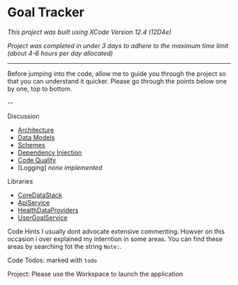 #  Goal Tracker

_This project was built using XCode Version 12.4 (12D4e)_

_Project was completed in under 3 days to adhere to the maximum time limit (about 4-6 hours per day allocated)_

---

Before jumping into the code, allow me to guide you through the project so that you can understand it quicker.
Please go through the points below one by one, top to bottom.

--

Discussion

- [Architecture](https://github.com/georgesjamous/GoalTracker/blob/main/README.ARCHITECTURE.md)
- [Data Models](https://github.com/georgesjamous/GoalTracker/blob/main/README.MODELS.md)
- [Schemes](https://github.com/georgesjamous/GoalTracker/blob/main/README.SCHEMES.md)
- [Dependency Injection](https://github.com/georgesjamous/GoalTracker/blob/main/README.DI.md)
- [Code Quality](https://github.com/georgesjamous/GoalTracker/blob/main/README.CODE.md)
- [Logging] _none implemented_

Libraries
- [CoreDataStack](https://github.com/georgesjamous/GoalTracker/blob/main/CoreDataStack)
- [ApiService](https://github.com/georgesjamous/GoalTracker/blob/main/ApiCall)
- [HealthDataProviders](https://github.com/georgesjamous/GoalTracker/blob/main/HealthDataProvider)
- [UserGoalService](https://github.com/georgesjamous/GoalTracker/blob/main/UserGoalsService)

Code Hints
I usually dont advocate extensive commenting. Howver on this occasion i over explained my interntion in some areas. You can find these areas by searching fot the string `Note:`.

Code Todos: marked with `todo`

Project: Please use the Workspace to launch the application


